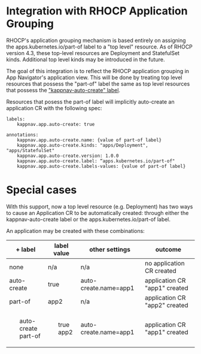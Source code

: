 # Integration with RHOCP Application Grouping

RHOCP's application grouping mechanism is based entirely on assigning the apps.kubernetes.io/part-of label to a "top level" 
resource.  As of RHOCP version 4.3, these top-level resources are Deployment and StatefulSet kinds. Additional top level kinds
may be introduced in the future. 

The goal of this integration is to reflect the RHOCP application grouping in App Navigator's application view. This will be 
done by treating top level resources that possess the "part-of" label the same as top level resources that possess the 
["kappnav-auto-create" label](https://github.com/kappnav/design/blob/master/auto-app-lifecycle.md).  

Resources that posess the part-of label will implicitly auto-create an application CR with the following spec: 

```
labels: 
    kappnav.app.auto-create: true

annotations:
    kappnav.app.auto-create.name: {value of part-of label}
    kappnav.app.auto-create.kinds: "apps/Deployment", "apps/StatefulSet" 
    kappnav.app.auto-create.version: 1.0.0
    kappnav.app.auto-create.label: “apps.kubernetes.io/part-of"
    kappnav.app.auto-create.labels-values: {value of part-of label}
```

# Special cases

With this support, now a top level resource (e.g. Deployment) has two ways to cause an Application CR to be automatically
created: through either the kappnav-auto-create label or the apps.kubernetes.io/part-of label. 

An application may be created with these combinations:

|+ label | label value | other settings | outcome |  
|--------|-------------|----------------|---------|
| none | n/a | n/a | no application CR created | 
| auto-create | true | auto-create.name=app1 | application CR "app1" created | 
| part-of | app2 | n/a | application CR "app2" created | 
| <ul style="list-style-type:none;"> <li>auto-create</li> <li>part-of</li> <eul> |  <ul style="list-style-type:none;"> <li>true</li> <li>app2</li> <eul> | auto-create.name=app1 | application CR "app1" created | 


